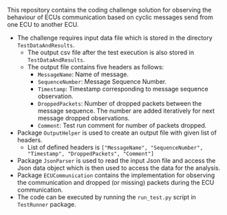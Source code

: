 This repository contains the coding challenge solution for observing the behaviour of ECUs communication based on cyclic messages send from one ECU to another ECU.
* The challenge requires input data file which is stored in the directory `TestDataAndResults`. 
  * The output csv file after the test execution is also stored in `TestDataAndResults`.
  * The output file contains five headers as follows:
    * `MessageName`: Name of message.
    * `SequenceNumber`: Message Sequence Number.
    * `Timestamp`: Timestamp corresponding to message sequence observation. 
    * `DroppedPackets`: Number of dropped packets between the message sequence. The number are added iteratively for next message dropped observations.
    * `Comment`: Test run comment for number of packets dropped.
* Package `OutputHelper` is used to create an output file with given list of headers. 
  * List of defined headers is `["MessageName", "SequenceNumber", "Timestamp", "DroppedPackets", "Comment"]`
* Package `JsonParser` is used to read the input Json file and access the Json data object which is then used to access the data for the analysis.
* Package `ECUCommunication` contains the implementation for observing the communication and dropped (or missing) packets during the ECU communication.
* The code can be executed by running the `run_test.py` script in `TestRunner` package.
